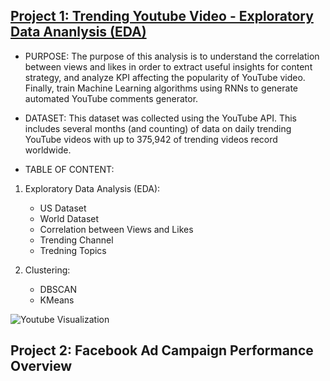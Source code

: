 ## [Project 1: Trending Youtube Video - Exploratory Data Ananlysis (EDA)](https://github.com/choinkyo/Chloe_Portfolio/blob/main/Project%201_Trending%20Youtube%20Video%20(5).ipynb)

* PURPOSE: The purpose of this analysis is to understand the correlation between views and likes in order to extract useful insights for content strategy, and analyze KPI affecting the popularity of YouTube video. Finally, train Machine Learning algorithms using RNNs to generate automated YouTube comments generator. 

* DATASET: This dataset was collected using the YouTube API. This includes several months (and counting) of data on daily trending YouTube videos with up to 375,942 of trending videos record worldwide. 

* TABLE OF CONTENT:

1. Exploratory Data Analysis (EDA):

   - US Dataset 
   - World Dataset
   - Correlation between Views and Likes
   - Trending Channel
   - Tredning Topics


2. Clustering:

    - DBSCAN 
    - KMeans

![Youtube Visualization](https://github.com/choinkyo/Chloe_Portfolio/blob/main/Youtube%20Visualization.jpg)


## Project 2: Facebook Ad Campaign Performance Overview

